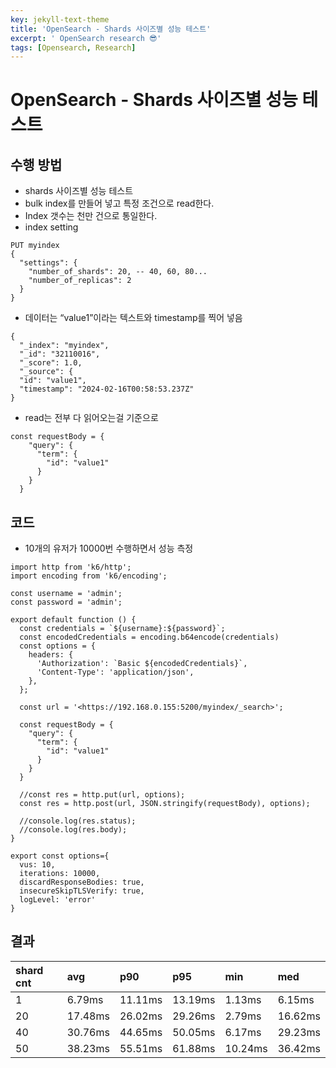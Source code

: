 ```yaml
---
key: jekyll-text-theme
title: 'OpenSearch - Shards 사이즈별 성능 테스트'
excerpt: ' OpenSearch research 😎'
tags: [Opensearch, Research]
---
```


# OpenSearch - Shards 사이즈별 성능 테스트

## 수행 방법

- shards 사이즈별 성능 테스트
- bulk index를 만들어 넣고 특정 조건으로 read한다.
- Index 갯수는 천만 건으로 통일한다.
- index setting

```
PUT myindex 
{
  "settings": {
    "number_of_shards": 20, -- 40, 60, 80...
    "number_of_replicas": 2
  }
}
```

- 데이터는 “value1”이라는 텍스트와 timestamp를 찍어 넣음

```
{
  "_index": "myindex",
  "_id": "32110016",
  "_score": 1.0,
  "_source": {
  "id": "value1",
  "timestamp": "2024-02-16T00:58:53.237Z"
}
```

- read는 전부 다 읽어오는걸 기준으로

```
const requestBody = {
    "query": {
      "term": {
        "id": "value1"
      } 
    } 
  }
```

## 코드

- 10개의 유저가 10000번 수행하면서 성능 측정

```
import http from 'k6/http';
import encoding from 'k6/encoding';

const username = 'admin';
const password = 'admin';

export default function () {
  const credentials = `${username}:${password}`;
  const encodedCredentials = encoding.b64encode(credentials)
  const options = {
    headers: {
      'Authorization': `Basic ${encodedCredentials}`,
      'Content-Type': 'application/json',
    },
  };

  const url = '<https://192.168.0.155:5200/myindex/_search>';

  const requestBody = {
    "query": {
      "term": {
        "id": "value1"
      }
    }
  }

  //const res = http.put(url, options);
  const res = http.post(url, JSON.stringify(requestBody), options);

  //console.log(res.status);
  //console.log(res.body);
}

export const options={
  vus: 10,
  iterations: 10000,
  discardResponseBodies: true,
  insecureSkipTLSVerify: true,
  logLevel: 'error'
}
```

## 결과


| shard cnt | avg     | p90     | p95     | min     | med     |
| :-------- | :------ | :------ | :------ | :------ | :------ |
| 1         | 6.79ms  | 11.11ms | 13.19ms | 1.13ms  | 6.15ms  |
| 20        | 17.48ms | 26.02ms | 29.26ms | 2.79ms  | 16.62ms |
| 40        | 30.76ms | 44.65ms | 50.05ms | 6.17ms  | 29.23ms |
| 50        | 38.23ms | 55.51ms | 61.88ms | 10.24ms | 36.42ms |
